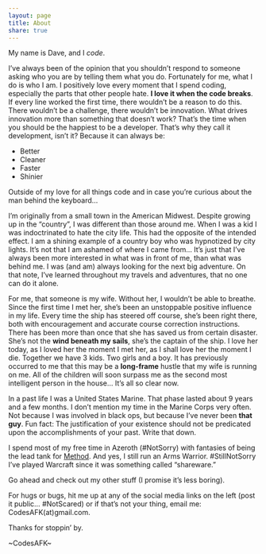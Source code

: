 ```yaml
---
layout: page
title: About
share: true
---
```


My name is Dave, and I *code*.

I’ve always been of the opinion that you shouldn’t respond to someone asking who you are by telling them what you do.  Fortunately for me, what I do is who I am.  I positively love every moment that I spend coding, especially the parts that other people hate.
**I love it when the code breaks**.  If every line worked the first time, there wouldn’t be a reason to do this.  There wouldn’t be a challenge, there wouldn’t be innovation.  What drives innovation more than something that doesn’t work?  That’s the time when you should be the happiest to be a developer.
That’s why they call it development, isn’t it?  Because it can always be: 
<ul>
<li>Better</li>
<li>Cleaner</li>
<li>Faster</li>
<li>Shinier</li>
</ul>
Outside of my love for all things code and in case you’re curious about the man behind the keyboard…

I’m originally from a small town in the American Midwest.  Despite growing up in the “country”, I was different than those around me.  When I was a kid I was indoctrinated to hate the city life.  This had the opposite of the intended effect.  I am a shining example of a country boy who was hypnotized by city lights.  It’s not that I am ashamed of where I came from…  It’s just that I’ve always been more interested in what was in front of me, than what was behind me.  I was (and am) always looking for the next big adventure.  On that note, I’ve learned throughout my travels and adventures, that no one can do it alone.

For me, that someone is my wife.  Without her, I wouldn’t be able to breathe.  Since the first time I met her, she’s been an unstoppable positive influence in my life.  Every time the ship has steered off course, she’s been right there, both with encouragement and accurate course correction instructions.  There has been more than once that she has saved us from certain disaster.  She’s not the **wind beneath my sails**, she’s the captain of the ship.  I love her today, as I loved her the moment I met her, as I shall love her the moment I die.  Together we have 3 kids.  Two girls and a boy.  It has previously occurred to me that this may be a **long-frame** hustle that my wife is running on me.  All of the children will soon surpass me as the second most intelligent person in the house…  It’s all so clear now.

In a past life I was a United States Marine.  That phase lasted about 9 years and a few months.  I don’t mention my time in the Marine Corps very often.  Not because I was involved in black ops, but because I’ve never been **that guy**.  Fun fact:  The justification of your existence should not be predicated upon the accomplishments of your past.  Write that down.

I spend most of my free time in Azeroth (#NotSorry) with fantasies of being the lead tank for <a href="http://www.method.gg" target="_blank">Method</a>.  And yes, I still run an Arms Warrior.  #StillNotSorry  I’ve played Warcraft since it was something called “shareware.”  

Go ahead and check out my other stuff (I promise it’s less boring).  

For hugs or bugs, hit me up at any of the social media links on the left (post it public… #NotScared)
or if that’s not your thing, email me: CodesAFK(at)gmail.com. 
 
Thanks for stoppin’ by.  

~CodesAFK~   